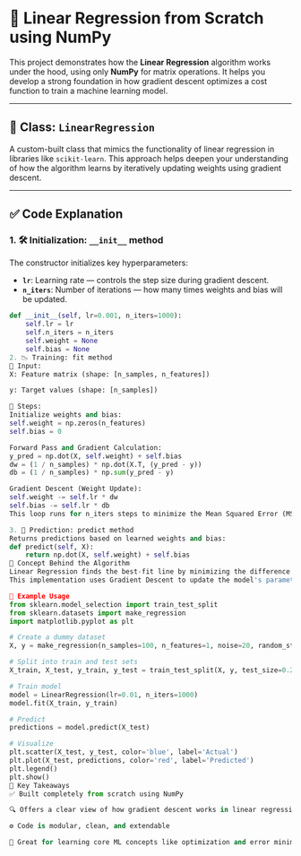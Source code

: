 # 📘 **Linear Regression from Scratch using NumPy**

This project demonstrates how the **Linear Regression** algorithm works under the hood, using only **NumPy** for matrix operations. It helps you develop a strong foundation in how gradient descent optimizes a cost function to train a machine learning model.

---

## 🔧 **Class: `LinearRegression`**

A custom-built class that mimics the functionality of linear regression in libraries like `scikit-learn`. This approach helps deepen your understanding of how the algorithm learns by iteratively updating weights using gradient descent.

---

## ✅ **Code Explanation**

### 1. 🛠️ **Initialization: `__init__` method**

The constructor initializes key hyperparameters:

- **`lr`**: Learning rate — controls the step size during gradient descent.
- **`n_iters`**: Number of iterations — how many times weights and bias will be updated.

```python
def __init__(self, lr=0.001, n_iters=1000):
    self.lr = lr
    self.n_iters = n_iters
    self.weight = None
    self.bias = None
2. 📉 Training: fit method
🔹 Input:
X: Feature matrix (shape: [n_samples, n_features])

y: Target values (shape: [n_samples])

🔹 Steps:
Initialize weights and bias:
self.weight = np.zeros(n_features)
self.bias = 0

Forward Pass and Gradient Calculation:
y_pred = np.dot(X, self.weight) + self.bias
dw = (1 / n_samples) * np.dot(X.T, (y_pred - y))
db = (1 / n_samples) * np.sum(y_pred - y)

Gradient Descent (Weight Update):
self.weight -= self.lr * dw
self.bias -= self.lr * db
This loop runs for n_iters steps to minimize the Mean Squared Error (MSE).

3. 🎯 Prediction: predict method
Returns predictions based on learned weights and bias:
def predict(self, X):
    return np.dot(X, self.weight) + self.bias
🧠 Concept Behind the Algorithm
Linear Regression finds the best-fit line by minimizing the difference between predicted values and actual values — typically using Mean Squared Error (MSE).
This implementation uses Gradient Descent to update the model's parameters step-by-step toward the optimal solution.

🧪 Example Usage
from sklearn.model_selection import train_test_split
from sklearn.datasets import make_regression
import matplotlib.pyplot as plt

# Create a dummy dataset
X, y = make_regression(n_samples=100, n_features=1, noise=20, random_state=42)

# Split into train and test sets
X_train, X_test, y_train, y_test = train_test_split(X, y, test_size=0.2, random_state=42)

# Train model
model = LinearRegression(lr=0.01, n_iters=1000)
model.fit(X_train, y_train)

# Predict
predictions = model.predict(X_test)

# Visualize
plt.scatter(X_test, y_test, color='blue', label='Actual')
plt.plot(X_test, predictions, color='red', label='Predicted')
plt.legend()
plt.show()
🧾 Key Takeaways
✅ Built completely from scratch using NumPy

🔍 Offers a clear view of how gradient descent works in linear regression

⚙️ Code is modular, clean, and extendable

🧠 Great for learning core ML concepts like optimization and error minimization

